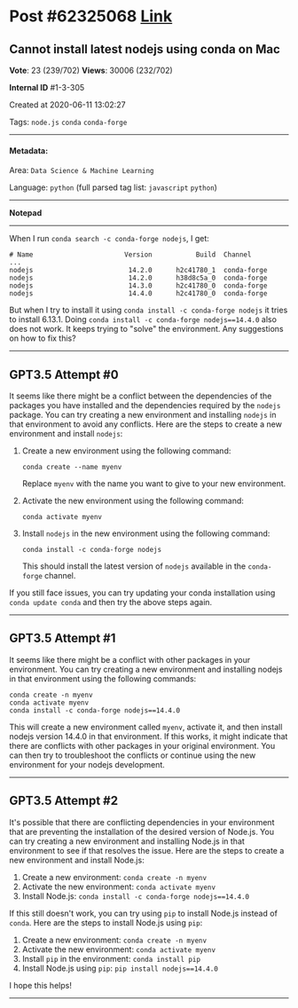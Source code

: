 
# Post \#62325068 [Link](https://stackoverflow.com/questions/62325068/)

## Cannot install latest nodejs using conda on Mac

**Vote**: 23 (239/702) **Views**: 30006 (232/702) 

**Internal ID** \#1-3-305

Created at 2020-06-11 13:02:27

Tags: `node.js` `conda` `conda-forge`

----------

#### Metadata:

Area: `Data Science & Machine Learning`

Language: `python` (full parsed tag list: `javascript` `python`)

----------

**Notepad**


----------

When I run `conda search -c conda-forge nodejs`, I get:

```
# Name                       Version           Build  Channel
...
nodejs                        14.2.0      h2c41780_1  conda-forge
nodejs                        14.2.0      h38d8c5a_0  conda-forge
nodejs                        14.3.0      h2c41780_0  conda-forge
nodejs                        14.4.0      h2c41780_0  conda-forge
```


But when I try to install it using `conda install -c conda-forge nodejs` it tries to install 6.13.1. Doing `conda install -c conda-forge nodejs==14.4.0` also does not work. It keeps trying to "solve" the environment. Any suggestions on how to fix this?


----------
        
## GPT3.5 Attempt \#0

It seems like there might be a conflict between the dependencies of the packages you have installed and the dependencies required by the `nodejs` package. You can try creating a new environment and installing `nodejs` in that environment to avoid any conflicts. Here are the steps to create a new environment and install `nodejs`:

1. Create a new environment using the following command:

   ```
   conda create --name myenv
   ```

   Replace `myenv` with the name you want to give to your new environment.

2. Activate the new environment using the following command:

   ```
   conda activate myenv
   ```

3. Install `nodejs` in the new environment using the following command:

   ```
   conda install -c conda-forge nodejs
   ```

   This should install the latest version of `nodejs` available in the `conda-forge` channel.

If you still face issues, you can try updating your conda installation using `conda update conda` and then try the above steps again.

--------

## GPT3.5 Attempt \#1

It seems like there might be a conflict with other packages in your environment. You can try creating a new environment and installing nodejs in that environment using the following commands:

```
conda create -n myenv
conda activate myenv
conda install -c conda-forge nodejs==14.4.0
```

This will create a new environment called `myenv`, activate it, and then install nodejs version 14.4.0 in that environment. If this works, it might indicate that there are conflicts with other packages in your original environment. You can then try to troubleshoot the conflicts or continue using the new environment for your nodejs development.

--------

## GPT3.5 Attempt \#2

It's possible that there are conflicting dependencies in your environment that are preventing the installation of the desired version of Node.js. You can try creating a new environment and installing Node.js in that environment to see if that resolves the issue. Here are the steps to create a new environment and install Node.js:

1. Create a new environment: `conda create -n myenv`
2. Activate the new environment: `conda activate myenv`
3. Install Node.js: `conda install -c conda-forge nodejs==14.4.0`

If this still doesn't work, you can try using `pip` to install Node.js instead of `conda`. Here are the steps to install Node.js using `pip`:

1. Create a new environment: `conda create -n myenv`
2. Activate the new environment: `conda activate myenv`
3. Install `pip` in the environment: `conda install pip`
4. Install Node.js using `pip`: `pip install nodejs==14.4.0`

I hope this helps!

--------
